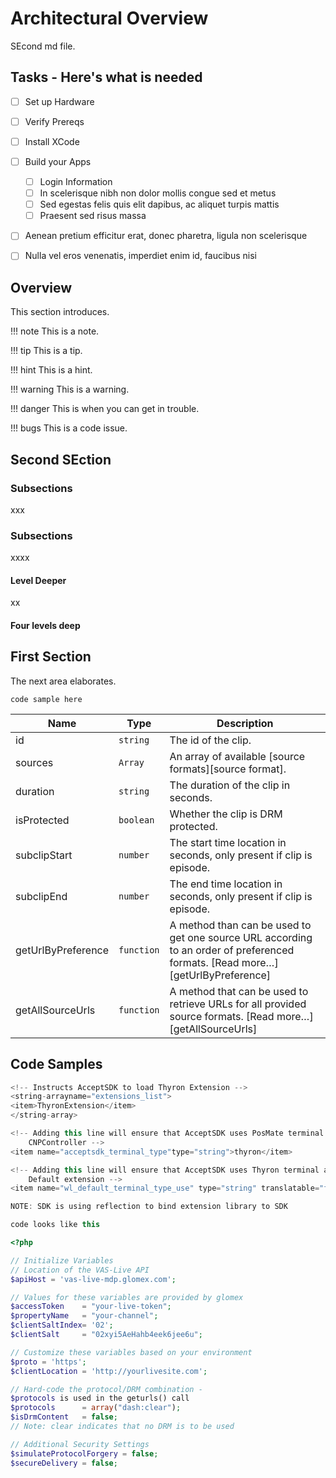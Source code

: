 # Architectural Overview

SEcond md file.

## Tasks - Here's what is needed

* [ ] Set up Hardware
* [ ] Verify Prereqs
* [ ] Install XCode
* [ ] Build your Apps
    * [ ] Login Information
    * [ ] In scelerisque nibh non dolor mollis congue sed et metus
    * [ ] Sed egestas felis quis elit dapibus, ac aliquet turpis mattis
    * [ ] Praesent sed risus massa
* [ ] Aenean pretium efficitur erat, donec pharetra, ligula non scelerisque
* [ ] Nulla vel eros venenatis, imperdiet enim id, faucibus nisi


## Overview

This section introduces.

!!! note
    This is a note.  
 
!!! tip
    This is a tip.
    
!!! hint
    This is a hint.
    
!!! warning
    This is a warning.

!!! danger
    This is when you can get in trouble.
    
!!! bugs
    This is a code issue.  
    
## Second SEction

### Subsections

xxx

### Subsections

xxxx

#### Level Deeper

xx

#### Four levels deep

## First Section

The next area elaborates.

`code sample here`

Name | Type | Description
-----|------|------------
id | `string` | The id of the clip.
sources | `Array` | An array of available [source formats][source format].
duration | `string` | The duration of the clip in seconds.
isProtected | `boolean` | Whether the clip is DRM protected.
subclipStart | `number` | The start time location in seconds, only present if clip is episode.
subclipEnd | `number` | The end time location in seconds, only present if clip is episode.
getUrlByPreference | `function` | A method than can be used to get one source URL according to an order of preferenced formats.  [Read more…][getUrlByPreference]
getAllSourceUrls | `function` | A method that can be used to retrieve URLs for all provided source formats. [Read more…][getAllSourceUrls]

## Code Samples
```java
<!-- Instructs AcceptSDK to load Thyron Extension --><string-arrayname="extensions_list"><item>ThyronExtension</item></string-array><!-- Adding this line will ensure that AcceptSDK uses PosMate terminal as 	CNPController --><item name="acceptsdk_terminal_type"type="string">thyron</item><!-- Adding this line will ensure that AcceptSDK uses Thyron terminal as 	Default extension --><item name="wl_default_terminal_type_use" type="string" translatable="false">thyronExtension</item>NOTE: SDK is using reflection to bind extension library to SDK


```

```javascript
code looks like this
```

```php
<?php

// Initialize Variables
// Location of the VAS-Live API
$apiHost = 'vas-live-mdp.glomex.com';

// Values for these variables are provided by glomex
$accessToken    = "your-live-token";
$propertyName   = "your-channel";
$clientSaltIndex= '02';
$clientSalt     = "02xyi5AeHahb4eek6jee6u";

// Customize these variables based on your environment
$proto = 'https';
$clientLocation = 'http://yourlivesite.com';

// Hard-code the protocol/DRM combination - 
$protocols is used in the geturls() call
$protocols      = array("dash:clear");
$isDrmContent   = false;
// Note: clear indicates that no DRM is to be used

// Additional Security Settings
$simulateProtocolForgery = false;
$secureDelivery = false;

```